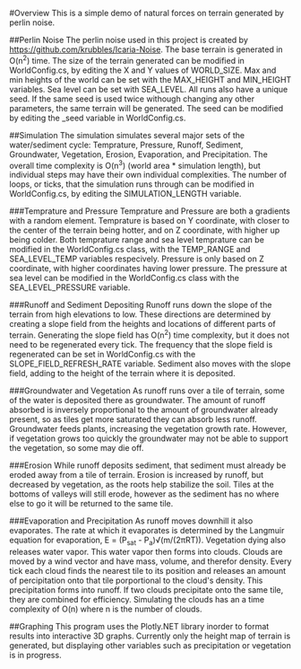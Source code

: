 #Overview
This is a simple demo of natural forces on terrain generated by perlin noise.

##Perlin Noise
The perlin noise used in this project is created by https://github.com/krubbles/Icaria-Noise. The base terrain is generated in O(n<sup>2</sup>) time.
The size of the terrain generated can be modified in WorldConfig.cs, by editing the X and Y values of WORLD_SIZE. Max and min heights of the world can be set with the MAX_HEIGHT and MIN_HEIGHT variables. Sea level can be set with SEA_LEVEL. All runs also have a unique seed. If the same seed is used twice withough changing any other parameters, the same terrain will be generated. The seed can be modified by editing the _seed variable in WorldConfig.cs.

##Simulation
The simulation simulates several major sets of the water/sediment cycle: Temprature, Pressure, Runoff, Sediment, Groundwater, Vegetation, Erosion, Evaporation, and Precipitation. 
The overall time complexity is O(n<sup>3</sup>) (world area * simulation length), but individual steps may have their own individual complexities. The number of loops, or ticks, that the simulation runs through can be modified in WorldConfig.cs, by editing the SIMULATION_LENGTH variable.

###Temprature and Pressure
Temprature and Pressure are both a gradients with a random element. Temprature is based on Y coordinate, with closer to the center of the terrain being hotter, and on Z coordinate, with higher up being colder. Both temprature range and sea level temprature can be modified in the WorldConfig.cs class, with the TEMP_RANGE and SEA_LEVEL_TEMP variables respecively. Pressure is only based on Z coordinate, with higher coordinates having lower pressure. The pressure at sea level can be modified in the WorldConfig.cs class with the SEA_LEVEL_PRESSURE variable.

###Runoff and Sediment Depositing
Runoff runs down the slope of the terrain from high elevations to low. These directions are determined by creating a slope field from the heights and locations of different parts of terrain. Generating the slope field has O(n<sup>2</sup>) time complexity, but it does not need to be regenerated every tick. The frequency that the slope field is regenerated can be set in WorldConfig.cs with the SLOPE_FIELD_REFRESH_RATE variable. Sediment also moves with the slope field, adding to the height of the terrain where it is deposited.

###Groundwater and Vegetation
As runoff runs over a tile of terrain, some of the water is deposited there as groundwater. The amount of runoff absorbed is inversely proportional to the amount of groundwater already present, so as tiles get more saturated they can absorb less runoff. Groundwater feeds plants, increasing the vegetation growth rate. However, if vegetation grows too quickly the groundwater may not be able to support the vegetation, so some may die off.

###Erosion
While runoff deposits sediment, that sediment must already be eroded away from a tile of terrain. Erosion is increased by runoff, but decreased by vegetation, as the roots help stabilize the soil. Tiles at the bottoms of valleys will still erode, however as the sediment has no where else to go it will be returned to the same tile.

###Evaporation and Precipitation
As runoff moves downhill it also evaporates. The rate at which it evaporates is determined by the Langmuir equation for evaporation, E = (P<sub>sat</sub> - P<sub>a</sub>)√(m/(2πRT)). Vegetation dying also releases water vapor. This water vapor then forms into clouds. Clouds are moved by a wind vector and have mass, volume, and therefor density. Every tick each cloud finds the nearest tile to its position and releases an amount of percipitation onto that tile porportional to the cloud's density. This precipitation forms into runoff. If two clouds precipitate onto the same tile, they are combined for efficiency. Simulating the clouds has an a time complexity of O(n) where n is the number of clouds.

##Graphing
This program uses the Plotly.NET library inorder to format results into interactive 3D graphs. Currently only the height map of terrain is generated, but displaying other variables such as precipitation or vegetation is in progress.
